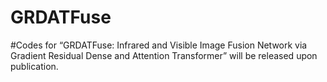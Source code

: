 # GRDATFuse
#Codes for “GRDATFuse: Infrared and Visible Image Fusion Network via Gradient Residual Dense and Attention Transformer” will be released upon publication.
